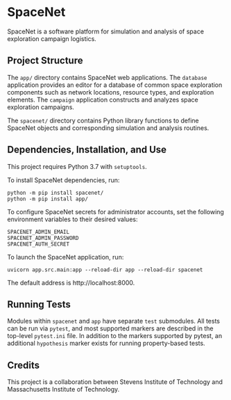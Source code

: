 # SpaceNet

SpaceNet is a software platform for simulation and analysis of space exploration campaign logistics.

## Project Structure

The `app/` directory contains SpaceNet web applications. The `database` application provides an editor for a database of common space exploration components such as network locations, resource types, and exploration elements. The `campaign` application constructs and analyzes space exploration campaigns.

The `spacenet/` directory contains Python library functions to define SpaceNet objects and corresponding simulation and analysis routines.

## Dependencies, Installation, and Use

This project requires Python 3.7 with `setuptools`.

To install SpaceNet dependencies, run:
```shell
python -m pip install spacenet/
python -m pip install app/
```

To configure SpaceNet secrets for administrator accounts, set the following environment variables to their desired 
values:
```
SPACENET_ADMIN_EMAIL
SPACENET_ADMIN_PASSWORD
SPACENET_AUTH_SECRET
```

To launch the SpaceNet application, run:
```shell
uvicorn app.src.main:app --reload-dir app --reload-dir spacenet
```
The default address is http://localhost:8000.

## Running Tests

Modules within `spacenet` and `app` have separate `test` submodules. All tests can be run via `pytest`,
and most supported markers are described in the top-level `pytest.ini` file. In addition to the markers
supported by pytest, an additional `hypothesis` marker exists for running property-based tests.

## Credits

This project is a collaboration between Stevens Institute of Technology and Massachusetts Institute of Technology.
